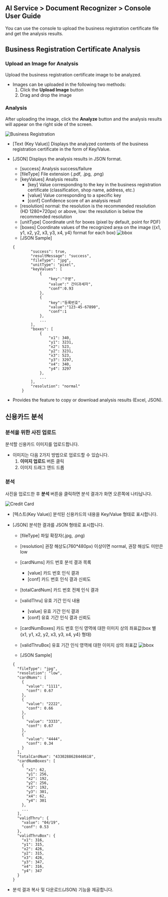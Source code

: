 ## AI Service > Document Recognizer > Console User Guide

You can use the console to upload the business registration certificate file and get the analysis results.


## Business Registration Certificate Analysis


### Upload an Image for Analysis

Upload the business registration certificate image to be analyzed.

- Images can be uploaded in the following two methods:
    1. Click the **Upload Image** button
    2. Drag and drop the image

### Analysis

After uploading the image, click the **Analyze** button and the analysis results will appear on the right side of the screen.

![Business Registration](http://static.toastoven.net/prod_document_ocr/business_ocr_console_en.png)

* [Text (Key Value)] Displays the analyzed contents of the business registration certificate in the form of Key/Value.
* [JSON] Displays the analysis results in JSON format.
    * [success] Analysis success/failure
    * [fileType] File extension (.pdf, .jpg, .png)
    * [keyValues] Analysis results
        * [key] Value corresponding to the key in the business registration certificate (classification, shop name, address, etc.)
        * [value] Value corresponding to a specific key
        * [conf] Confidence score of an analysis result
    * [resolution] normal: the resolution is the recommended resolution (HD 1280*720px) or above, low: the resolution is below the recommended resolution
    * [unitType] Coordinate unit for boxes (pixel by default, point for PDF)
    * [boxes] Coordinate values of the recognized area on the image ({x1, y1, x2, y2, x3, y3, x4, y4} format for each box)
![bbox](http://static.toastoven.net/prod_document_ocr/bbox.png)
    * [JSON Sample]
    ```
    {
            "success": true,
            "resultMessage": "success",
            "fileType": "jpg",
            "unitType": "pixel",
            "keyValues": [
                {
                    "key":"구분",
                    "value":" 간이과세자",
                    "conf":0.93
                },
                {
                    "key":"등록번호",
                    "value":"123-45-67890",
                    "conf":1
                },
                ...
            ],
            "boxes": [
                {
                    "x1": 340,
                    "y1": 3231,
                    "x2": 523,
                    "y2": 3231,
                    "x3": 523,
                    "y3": 3297,
                    "x4": 340,
                    "y4": 3297
                },
                ...
            ],
            "resolution": "normal"
        }
    ```

* Provides the feature to copy or download analysis results (Excel, JSON).


## 신용카드 분석


### 분석을 위한 사진 업로드

분석할 신용카드 이미지를 업로드합니다.

- 이미지는 다음 2가지 방법으로 업로드할 수 있습니다.
    1. **이미지 업로드** 버튼 클릭
    2. 이미지 드래그 앤드 드롭

### 분석

사진을 업로드한 후 **분석** 버튼을 클릭하면 분석 결과가 화면 오른쪽에 나타납니다.

![Credit Card](http://static.toastoven.net/prod_document_ocr/credit_card_ocr_console_en.png)

* [텍스트(Key Value)] 분석된 신용카드의 내용을 Key/Value 형태로 표시합니다.
* [JSON] 분석한 결과를 JSON 형태로 표시합니다.
    * [fileType] 파일 확장자(.jpg, .png)
    * [resolution] 권장 해상도(760*480px) 이상이면 normal, 권장 해상도 미만은 low
    * [cardNums] 카드 번호 분석 결과 목록
        * [value] 카드 번호 인식 결과
        * [conf] 카드 번호 인식 결과 신뢰도
    * [totalCardNum] 카드 번호 전체 인식 결과
    * [validThru] 유효 기간 인식 내용
        * [value] 유효 기간 인식 결과
        * [conf] 유효 기간 인식 결과 신뢰도
    * [cardNumBoxes] 카드 번호 인식 영역에 대한 이미지 상의 좌표값(box 별 {x1, y1, x2, y2, x3, y3, x4, y4} 형태)
    * [validThruBox] 유효 기간 인식 영역에 대한 이미지 상의 좌표값
![bbox](http://static.toastoven.net/prod_document_ocr/bbox.png)

    * [JSON Sample]
    ```
    {
      "fileType": "jpg",
      "resolution": "low",
      "cardNums": [
        {
          "value": "1111",
          "conf": 0.67
        },
        {
          "value": "2222",
          "conf": 0.66
        },
        {
          "value": "3333",
          "conf": 0.67
        },
        {
          "value": "4444",
          "conf": 0.34
        }
      ],
      "totalCardNum": "4330288628448618",
      "cardNumBoxes": [
        {
          "x1": 62,
          "y1": 256,
          "x2": 192,
          "y2": 256,
          "x3": 192,
          "y3": 301,
          "x4": 62,
          "y4": 301
        },
        ...
      ],
      "validThru": {
        "value": "04/19",
        "conf": 0.53
      },
      "validThruBox": {
        "x1": 316,
        "y1": 315,
        "x2": 426,
        "y2": 315,
        "x3": 426,
        "y3": 347,
        "x4": 316,
        "y4": 347
      }
    }
    ```
  
* 분석 결과 복사 및 다운로드(JSON) 기능을 제공합니다.